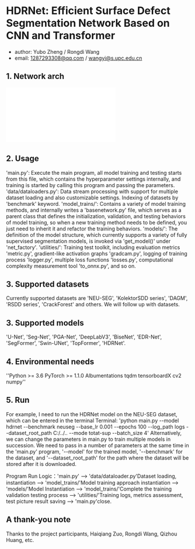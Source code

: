 # HDRNet: Efficient Surface Defect Segmentation Network Based on CNN and Transformer
- author: Yubo Zheng / Rongdi Wang
- email: 1287293308@qq.com / wangyi@s.upc.edu.cn

## 1. Network arch
![Network arch](figure/HDRNet.pdf)

## 2. Usage
'main.py': Execute the main program, all model training and testing starts from this file, which contains the hyperparameter settings internally, and training is started by calling this program and passing the parameters.
'data/dataloaders.py': Data stream processing with support for multiple dataset loading and also customizable settings. Indexing of datasets by 'benchmark' keyword.
'model_trains/': Contains a variety of model training methods, and internally writes a 'basenetwork.py' file, which serves as a parent class that defines the initialization, validation, and testing behaviors of model training, so when a new training method needs to be defined, you just need to inherit it and refactor the training behaviors. 
'models/': The definition of the model structure, which currently supports a variety of fully supervised segmentation models, is invoked via 'get_model()' under 'net_factory'.
'utilities/': Training test toolkit, including evaluation metrics 'metric.py', gradient-like activation graphs 'gradcam.py', logging of training process 'logger.py', multiple loss functions 'losses.py', computational complexity measurement tool 'to_onnx.py', and so on.
## 3. Supported datasets
Currently supported datasets are 'NEU-SEG', 'KolektorSDD series', 'DAGM', 'RSDD series', 'CrackForest' and others. We will follow up with datasets.

## 3. Supported models
'U-Net', 'Seg-Net', 'PGA-Net', 'DeepLabV3', 'BiseNet', 'EDR-Net', 'SegFormer', 'Swin-UNet', 'TopFormer', 'HDRNet'.



## 4. Environmental needs
''Python >= 3.6 PyTorch >= 1.1.0 Albumentations tqdm tensorboardX cv2 numpy''
## 5. Run
For example, I need to run the HDRNet model on the NEU-SEG dataset, which can be entered in the terminal Terminal:
'python main.py --model hdrnet --benchmark neuseg --base_lr 0.001 --epochs 100 --log_path logs --dataset_root_path C:/../.. --mode totat-sup --batch_size 4'
Alternatively, we can change the parameters in main.py to train multiple models in succession.
We need to pass in a number of parameters at the same time in the 'main.py' program, '--model' for the trained model, '--benchmark' for the dataset, and '--dataset_root_path' for the path where the dataset will be stored after it is downloaded.

Program Run Logic：'main.py' --> 'data/dataloader.py'Dataset loading, instantiation --> 'model_trains/'Model training approach instantiation --> 'models/'Model Instantiation --> 
'model_trains/'Complete the training validation testing process --> 'utilities/'Training logs, metrics assessment, test picture result saving --> 'main.py'close.
## A thank-you note

Thanks to the project participants, Haiqiang Zuo, Rongdi Wang, Qizhou Huang, etc.


